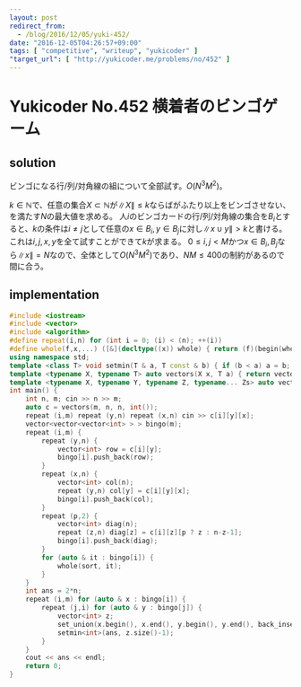 ```yaml
---
layout: post
redirect_from:
  - /blog/2016/12/05/yuki-452/
date: "2016-12-05T04:26:57+09:00"
tags: [ "competitive", "writeup", "yukicoder" ]
"target_url": [ "http://yukicoder.me/problems/no/452" ]
---
```


# Yukicoder No.452 横着者のビンゴゲーム

## solution

ビンゴになる行/列/対角線の組について全部試す。$O(N^3M^2)$。

$k \in \mathbb{N}$で、任意の集合$X \subset \mathbb{N}$が$\|X\| \le k$ならばがふたり以上をビンゴさせない、を満たす$N$の最大値を求める。
人$i$のビンゴカードの行/列/対角線の集合を$B_i$とすると、$k$の条件は$i \ne j$として任意の$x \in B_i, y \in B_j$に対し$\| x \cup y \| \gt k$と書ける。
これは$i,j,x,y$を全て試すことができて$k$が求まる。
$0 \le i,j \lt M$かつ$x \in B_i,B_j$なら$\|x\| = N$なので、全体として$O(N^3M^2)$であり、$NM \le 400$の制約があるので間に合う。

## implementation

``` c++
#include <iostream>
#include <vector>
#include <algorithm>
#define repeat(i,n) for (int i = 0; (i) < (n); ++(i))
#define whole(f,x,...) ([&](decltype((x)) whole) { return (f)(begin(whole), end(whole), ## __VA_ARGS__); })(x)
using namespace std;
template <class T> void setmin(T & a, T const & b) { if (b < a) a = b; }
template <typename X, typename T> auto vectors(X x, T a) { return vector<T>(x, a); }
template <typename X, typename Y, typename Z, typename... Zs> auto vectors(X x, Y y, Z z, Zs... zs) { auto cont = vectors(y, z, zs...); return vector<decltype(cont)>(x, cont); }
int main() {
    int n, m; cin >> n >> m;
    auto c = vectors(m, n, n, int());
    repeat (i,m) repeat (y,n) repeat (x,n) cin >> c[i][y][x];
    vector<vector<vector<int> > > bingo(m);
    repeat (i,m) {
        repeat (y,n) {
            vector<int> row = c[i][y];
            bingo[i].push_back(row);
        }
        repeat (x,n) {
            vector<int> col(n);
            repeat (y,n) col[y] = c[i][y][x];
            bingo[i].push_back(col);
        }
        repeat (p,2) {
            vector<int> diag(n);
            repeat (z,n) diag[z] = c[i][z][p ? z : n-z-1];
            bingo[i].push_back(diag);
        }
        for (auto & it : bingo[i]) {
            whole(sort, it);
        }
    }
    int ans = 2*n;
    repeat (i,m) for (auto & x : bingo[i]) {
        repeat (j,i) for (auto & y : bingo[j]) {
            vector<int> z;
            set_union(x.begin(), x.end(), y.begin(), y.end(), back_inserter(z));
            setmin<int>(ans, z.size()-1);
        }
    }
    cout << ans << endl;
    return 0;
}
```
